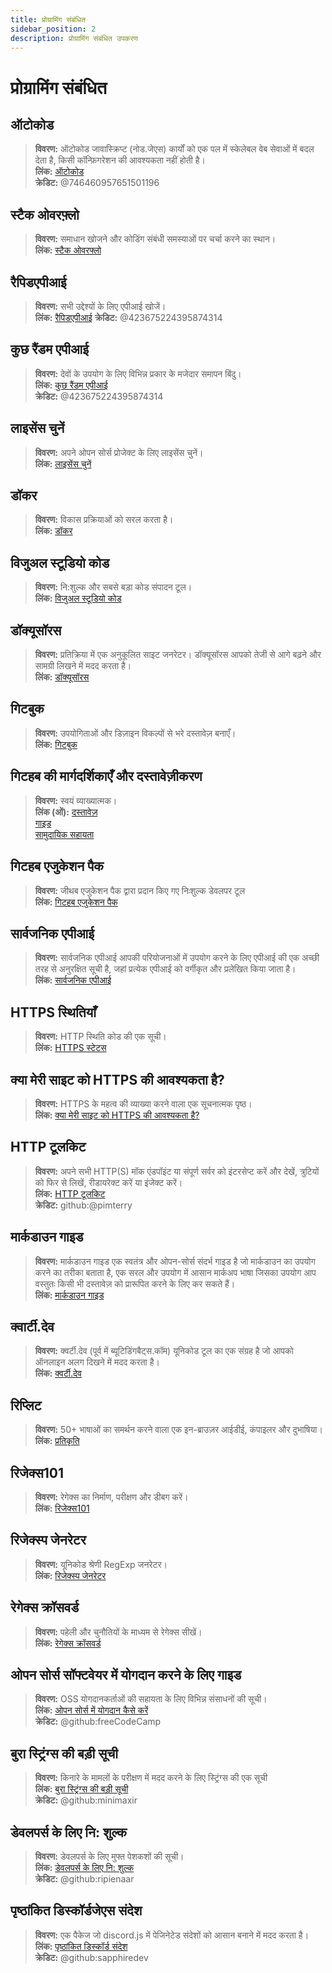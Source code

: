 ```yaml
---
title: प्रोग्रामिंग संबंधित
sidebar_position: 2
description: प्रोग्रामिंग संबंधित उपकरण
---
```


# प्रोग्रामिंग संबंधित

## **ऑटोकोड**

> **विवरण:** ऑटोकोड जावास्क्रिप्ट (नोड.जेएस) कार्यों को एक पल में स्केलेबल वेब सेवाओं में बदल देता है, किसी कॉन्फ़िगरेशन की आवश्यकता नहीं होती है। <br/>
**लिंक:** [ऑटोकोड](https://autocode.com/) <br/>
**क्रेडिट:** @746460957651501196

## **स्टैक ओवरफ़्लो**

> **विवरण:** समाधान खोजने और कोडिंग संबंधी समस्याओं पर चर्चा करने का स्थान। <br/>
**लिंक:** [स्टैक ओवरफ्लो](https://stackoverflow.com/)

## **रैपिडएपीआई**
> **विवरण:** सभी उद्देश्यों के लिए एपीआई खोजें। <br/>
**लिंक:** [रैपिडएपीआई](https://rapidapi.com/)
**क्रेडिट:** @423675224395874314

## **कुछ रैंडम एपीआई**

> **विवरण:** देवों के उपयोग के लिए विभिन्न प्रकार के मजेदार समापन बिंदु। <br/>
**लिंक:** [कुछ रैंडम एपीआई](https://some-random-api.ml/) <br/>
**क्रेडिट:** @423675224395874314

## **लाइसेंस चुनें**

> **विवरण:** अपने ओपन सोर्स प्रोजेक्ट के लिए लाइसेंस चुनें। <br/>
**लिंक:** [लाइसेंस चुनें](https://choosealicense.com/)

## **डॉकर**

> **विवरण:** विकास प्रक्रियाओं को सरल करता है। <br/>
**लिंक:** [डॉकर](https://www.docker.com/)

## **विजुअल स्टूडियो कोड**

> **विवरण:** नि:शुल्क और सबसे बड़ा कोड संपादन टूल। <br/>
**लिंक:** [विजुअल स्टूडियो कोड](https://code.visualstudio.com)

## **डॉक्यूसॉरस**

> **विवरण:** प्रतिक्रिया में एक अनुकूलित साइट जनरेटर। डॉक्यूसॉरस आपको तेजी से आगे बढ़ने और सामग्री लिखने में मदद करता है। <br/>
**लिंक:** [डॉक्यूसॉरस](https://docusaurus.io/)

## **गिटबुक**

> **विवरण:** उपयोगिताओं और डिज़ाइन विकल्पों से भरे दस्तावेज़ बनाएँ। <br/>
**लिंक:** [गिटबुक](https://www.gitbook.com/)

## **गिटहब की मार्गदर्शिकाएँ और दस्तावेज़ीकरण**

> **विवरण:** स्वयं व्याख्यात्मक। <br/>
**लिंक (ओं):**
[दस्तावेज़](https://docs.github.com/en) <br/>
[गाइड](https://guides.github.com/) <br/>
[सामुदायिक सहायता](https://github.community/)

## **गिटहब एजुकेशन पैक**

> **विवरण:** जीथब एजुकेशन पैक द्वारा प्रदान किए गए निःशुल्क डेवलपर टूल <br/>
**लिंक:** [गिटहब एजुकेशन पैक](https://education.github.com/)

## **सार्वजनिक एपीआई**

> **विवरण:** सार्वजनिक एपीआई आपकी परियोजनाओं में उपयोग करने के लिए एपीआई की एक अच्छी तरह से अनुरक्षित सूची है, जहां प्रत्येक एपीआई को वर्गीकृत और प्रलेखित किया जाता है। <br/>
**लिंक:** [सार्वजनिक एपीआई](https://github.com/public-apis/public-apis)

## **HTTPS स्थितियाँ**

> **विवरण:** HTTP स्थिति कोड की एक सूची। <br/>
**लिंक:** [HTTPS स्टेटस](https://httpstatuses.com/)

## **क्या मेरी साइट को HTTPS की आवश्यकता है?**

> **विवरण:** HTTPS के महत्व की व्याख्या करने वाला एक सूचनात्मक पृष्ठ। <br/>
**लिंक:** [क्या मेरी साइट को HTTPS की आवश्यकता है?](https://doesmysiteneedhttps.com/)

## **HTTP टूलकिट**

> **विवरण:** अपने सभी HTTP(S) मॉक एंडपॉइंट या संपूर्ण सर्वर को इंटरसेप्ट करें और देखें, त्रुटियों को फिर से लिखें, रीडायरेक्ट करें या इंजेक्ट करें। <br/>
**लिंक:** [HTTP टूलकिट](https://httptoolkit.tech/) <br/>
**क्रेडिट:** github:@pimterry

## **मार्कडाउन गाइड**

> **विवरण:** मार्कडाउन गाइड एक स्वतंत्र और ओपन-सोर्स संदर्भ गाइड है जो मार्कडाउन का उपयोग करने का तरीका बताता है, एक सरल और उपयोग में आसान मार्कअप भाषा जिसका उपयोग आप वस्तुतः किसी भी दस्तावेज़ को प्रारूपित करने के लिए कर सकते हैं। <br/>
**लिंक:** [मार्कडाउन गाइड](https://www.markdownguide.org/)

## **क्वार्टी.देव**

> **विवरण:** क्वर्टी.देव (पूर्व में ब्यूटिडिंगबैट्स.कॉम) यूनिकोड टूल का एक संग्रह है जो आपको ऑनलाइन अलग दिखने में मदद करता है। <br/>
**लिंक:** [क्वर्टी.देव](https://qwerty.dev/)

## **रिप्लिट**

> **विवरण:** 50+ भाषाओं का समर्थन करने वाला एक इन-ब्राउज़र आईडीई, कंपाइलर और दुभाषिया। <br/>
**लिंक:** [प्रतिकृति](https://replit.com/)

## **रिजेक्स101**

> **विवरण:** रेगेक्स का निर्माण, परीक्षण और डीबग करें। <br/>
**लिंक:** [रिजेक्स101](https://regex101.com/)

## **रिजेक्स्प जेनरेटर**

> **विवरण:** यूनिकोड श्रेणी RegExp जनरेटर। <br/>
**लिंक:** [रिजेक्स्प जेनरेटर](https://apps.timwhitlock.info/js/regex#)

## **रेगेक्स क्रॉसवर्ड**

> **विवरण:** पहेली और चुनौतियों के माध्यम से रेगेक्स सीखें। <br/>
**लिंक:** [रेगेक्स क्रॉसवर्ड](https://regexcrossword.com/)

## **ओपन सोर्स सॉफ्टवेयर में योगदान करने के लिए गाइड**

> **विवरण:** OSS योगदानकर्ताओं की सहायता के लिए विभिन्न संसाधनों की सूची। <br/>
**लिंक:** [ओपन सोर्स में योगदान कैसे करें](https://github.com/freeCodeCamp/how-to-contribute-to-open-source) <br/>
**क्रेडिट:** @github:freeCodeCamp

## **बुरा स्ट्रिंग्स की बड़ी सूची**

> **विवरण:** किनारे के मामलों के परीक्षण में मदद करने के लिए स्ट्रिंग्स की एक सूची <br/>
**लिंक:** [बुरा स्ट्रिंग्स की बड़ी सूची](https://github.com/minimaxir/big-list-of-naughty-strings) <br/>
**क्रेडिट:** @github:minimaxir

## **डेवलपर्स के लिए नि: शुल्क**

> **विवरण:** डेवलपर्स के लिए मुफ्त पेशकशों की सूची। <br/>
**लिंक:** [डेवलपर्स के लिए नि: शुल्क](https://free-for.dev/#/) <br/>
**क्रेडिट:** @github:ripienaar

## **पृष्ठांकित डिस्कॉर्डजेएस संदेश**

> **विवरण:** एक पैकेज जो discord.js में पेजिनेटेड संदेशों को आसान बनाने में मदद करता है। <br/>
**लिंक:** [पृष्ठांकित डिस्कॉर्ड संदेश](https://www.npmjs.com/package/@sapphire/discord.js-utilities) <br />
**क्रेडिट:** @github:sapphiredev
